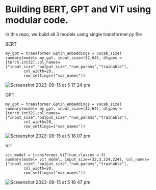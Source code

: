 # Building BERT, GPT and  ViT using modular code.


In this repo, we build all 3 models using single transformer.py file

BERT
```
my_gpt = transformer.Gpt(n_embeddings = vocab_size)
summary(model= my_gpt, input_size=(32,64), dtypes = [torch.int32],col_names=["input_size","output_size","num_params","trainable"],
        col_width=20,
        row_settings=["var_names"])

```

![Screenshot 2023-09-15 at 5 17 24 pm](https://github.com/santule/ERA/assets/20509836/8d5d5f26-af7a-4237-bc8d-f9978757900f)


GPT
```
my_gpt = transformer.Gpt(n_embeddings = vocab_size)
summary(model= my_gpt, input_size=(32,64), dtypes = [torch.int32],col_names=["input_size","output_size","num_params","trainable"],
        col_width=20,
        row_settings=["var_names"])
```

![Screenshot 2023-09-15 at 5 18 07 pm](https://github.com/santule/ERA/assets/20509836/e0a961d9-04d2-4bfd-b4e4-4c0d489cd3d9)

ViT
```
vit_model = transformer.ViT(num_classes = 3)
summary(model= vit_model, input_size=(32,3,224,224), col_names=["input_size","output_size","num_params","trainable"],
        col_width=20,
        row_settings=["var_names"])

```

![Screenshot 2023-09-15 at 5 18 47 pm](https://github.com/santule/ERA/assets/20509836/ac6ba77b-bbbc-4cf6-8255-6f875df2cf37)
